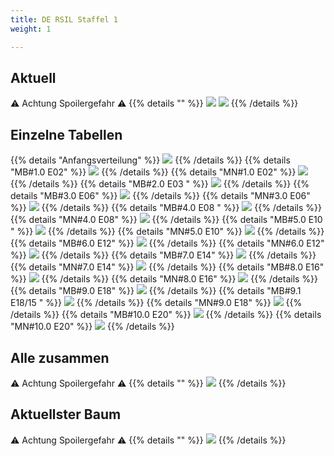 ```yaml
---
title: DE RSIL Staffel 1
weight: 1

---
```

## Aktuell
:warning: Achtung Spoilergefahr :warning:
{{% details "" %}}
![](/sim-ayto/de01r/de01r_tab.png)
![](/sim-ayto/de01r/de01r_sum.png)
{{% /details %}}
## Einzelne Tabellen
{{% details "Anfangsverteilung" %}}
![](/sim-ayto/de01r/de01r_0.png)
{{% /details %}}
{{% details "MB#1.0 E02" %}}
![](/sim-ayto/de01r/de01r_1.png)
{{% /details %}}
{{% details "MN#1.0 E02" %}}
![](/sim-ayto/de01r/de01r_2.png)
{{% /details %}}
{{% details "MB#2.0 E03 " %}}
![](/sim-ayto/de01r/de01r_3.png)
{{% /details %}}
{{% details "MB#3.0 E06" %}}
![](/sim-ayto/de01r/de01r_4.png)
{{% /details %}}
{{% details "MN#3.0 E06" %}}
![](/sim-ayto/de01r/de01r_5.png)
{{% /details %}}
{{% details "MB#4.0 E08 " %}}
![](/sim-ayto/de01r/de01r_6.png)
{{% /details %}}
{{% details "MN#4.0 E08" %}}
![](/sim-ayto/de01r/de01r_7.png)
{{% /details %}}
{{% details "MB#5.0 E10 " %}}
![](/sim-ayto/de01r/de01r_8.png)
{{% /details %}}
{{% details "MN#5.0 E10" %}}
![](/sim-ayto/de01r/de01r_9.png)
{{% /details %}}
{{% details "MB#6.0 E12" %}}
![](/sim-ayto/de01r/de01r_10.png)
{{% /details %}}
{{% details "MN#6.0 E12" %}}
![](/sim-ayto/de01r/de01r_11.png)
{{% /details %}}
{{% details "MB#7.0 E14" %}}
![](/sim-ayto/de01r/de01r_12.png)
{{% /details %}}
{{% details "MN#7.0 E14" %}}
![](/sim-ayto/de01r/de01r_13.png)
{{% /details %}}
{{% details "MB#8.0 E16" %}}
![](/sim-ayto/de01r/de01r_14.png)
{{% /details %}}
{{% details "MN#8.0 E16" %}}
![](/sim-ayto/de01r/de01r_15.png)
{{% /details %}}
{{% details "MB#9.0 E18" %}}
![](/sim-ayto/de01r/de01r_16.png)
{{% /details %}}
{{% details "MB#9.1 E18/15 " %}}
![](/sim-ayto/de01r/de01r_17.png)
{{% /details %}}
{{% details "MN#9.0 E18" %}}
![](/sim-ayto/de01r/de01r_18.png)
{{% /details %}}
{{% details "MB#10.0 E20" %}}
![](/sim-ayto/de01r/de01r_19.png)
{{% /details %}}
{{% details "MN#10.0 E20" %}}
![](/sim-ayto/de01r/de01r_20.png)
{{% /details %}}
## Alle zusammen
:warning: Achtung Spoilergefahr :warning:
{{% details "" %}}
![](/sim-ayto/de01r/de01r.col.png)
{{% /details %}}
## Aktuellster Baum
:warning: Achtung Spoilergefahr :warning:
{{% details "" %}}
![](/sim-ayto/de01r/de01r.png)
{{% /details %}}

